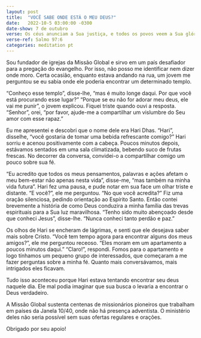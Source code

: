 ```yaml
---
layout: post
title:  "VOCÊ SABE ONDE ESTÁ O MEU DEUS?"
date:   2022-10-5 03:00:00 -0300
date-show: 7 de outubro
verse: Os céus anunciam a Sua justiça, e todos os povos veem a Sua glória.
verse-ref: Salmo 97:6
categories: meditation pt
---
```


Sou fundador de igrejas da Missão Global e sirvo em um país desafiador para a pregação do evangelho. Por isso, não posso me identificar nem dizer onde moro. Certa ocasião, enquanto estava andando na rua, um jovem me perguntou se eu sabia onde ele poderia encontrar um determinado templo.

“Conheço esse templo”, disse-lhe, “mas é muito longe daqui. Por que você está procurando esse lugar?” “Porque se eu não for adorar meu deus, ele vai me punir”, o jovem explicou. Fiquei triste quando ouvi a resposta. “Senhor”, orei, “por favor, ajude-me a compartilhar um vislumbre do Seu amor com esse rapaz.”

Eu me apresentei e descobri que o nome dele era Hari Dhas. “Hari”, disselhe, “você gostaria de tomar uma bebida refrescante comigo?” Hari sorriu e acenou positivamente com a cabeça. Poucos minutos depois, estávamos sentados em uma sala climatizada, bebendo suco de frutas frescas. No decorrer da conversa, convidei-o a compartilhar comigo um pouco sobre sua fé.

“Eu acredito que todos os meus pensamentos, palavras e ações afetam o meu bem-estar não apenas nesta vida”, disse-me, “mas também na minha vida futura”. Hari fez uma pausa, e pude notar em sua face um olhar triste e distante. “E você?”, ele me perguntou. “No que você acredita?” Fiz uma oração silenciosa, pedindo orientação ao Espírito Santo. Então contei brevemente a história de como Deus conduzira a minha família das trevas espirituais para a Sua luz maravilhosa. “Tenho sido muito abençoado desde que conheci Jesus”, disse-lhe. “Nunca conheci tanto perdão e paz.”

Os olhos de Hari se encheram de lágrimas, e senti que ele desejava saber mais sobre Cristo. “Você tem tempo agora para encontrar alguns dos meus amigos?”, ele me perguntou receoso. “Eles moram em um apartamento a poucos minutos daqui.” “Claro!”, respondi. Fomos para o apartamento e logo tínhamos um pequeno grupo de interessados, que começaram a me fazer perguntas sobre a minha fé. Quanto mais conversávamos, mais intrigados eles ficavam.

Tudo isso aconteceu porque Hari estava tentando encontrar seu deus naquele dia. Ele mal podia imaginar que sua busca o levaria a encontrar o Deus verdadeiro.

A Missão Global sustenta centenas de missionários pioneiros que trabalham em países da Janela 10/40, onde não há presença adventista. O ministério deles não seria possível sem suas ofertas regulares e orações.

Obrigado por seu apoio!
